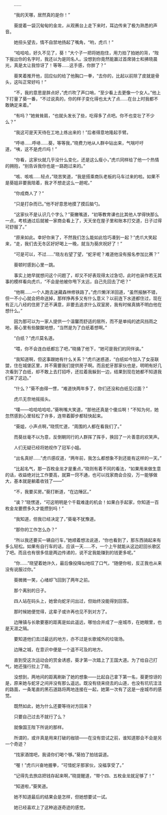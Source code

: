 　　……

　　“我的天哪，居然真的是你！”

　　葵提着一袋沉甸甸的金龙，从观赛台上走下来时，耳边传来了极为熟悉的声音。

　　她扭头望去，情不自禁地扬起了嘴角，“哟，虎爪！”

　　“哈哈哈，好久不见了，葵！”大个子一把将她抱住，用力拍了拍她的背，“陛下报出你的名字时，我还以为是同名人。没想到你竟然能赢过首席骑士和拂晓晨光，真是太让我惊讶了！等等……这手感，你胖了？”

　　葵笑着推开他，回应似的给了他胸口一拳，“去你的，比起以前除了皮就是骨头，这叫正常好吗！”

　　“不，我的意思是胖点好，”虎爪吹了声口哨，“至少看上去更像一个女人。”他上下打量了葵一番，“不过说真的，你的样子变化得也太大了点……在台上时我都不敢确定来着。”

　　“有吗？”她耸耸肩，“也就头发长了些，吃得多了点吧。你不也变壮了不少么？”

　　“我这可是天天待在工地上练出来的！”后者得意地隆起手臂。

　　“呼哧……呼哧……葵，等等我，”晓费力地从人群中钻出来，气喘吁吁道，“咦，这不是虎爪吗！”

　　“你看，这家伙就几乎没什么变化，还是这么瘦小，”虎爪同样给了他一个热情的拥抱，“别告诉我你也是一路跑过来的。”

　　“咳、咳咳……轻点，”晓苦笑道，“我是搭乘商队老板的马车过来的啦。如果不是葵姐非要我陪着，我才不想走这么一趟呢。”

　　“你成商人了？”

　　“只是打杂而已。”他不好意思地摸了摸后脑勺。

　　“这家伙不是认识几个字么？”葵撇嘴道，“初等教育课也比其他人学得快那么一点，考核通过后就被一家商会看上了，天天坐在屋子里和账本打交道，日子过得可舒服了。”

　　“原来如此。幸好你来了，不然我们怎么能如此恰巧凑到一起？”虎爪大笑起来，“走，我们去无冬区好好喝上一晚，就当为葵庆祝好了！”

　　“可是可以，不过……”晓左右望了望，“蛇牙呢？难道他没有报名参加比赛？”

　　葵顿时感到心里一跳。

　　事实上她早就想问这个问题了，却又不好表现得太过急切，此时也装作若无其事的模样看向虎爪，“不会是他被你甩下太远，自己先回去了吧？”

　　“他啊……一个人跑去迷藏森林修铁路了。”虎爪懒洋洋回道，“虽然报酬不错，但一不小心就会把命送掉，那样挣再多又有什么意义？以前连下水道都住过，现在有正儿八经的住房了还不满意，非要去追求什么双室房，我有时候真搞不明白他在想什么。”

　　因为那可以为一家人提供一个温馨而舒适的居所，而不是单纯的遮风挡雨之地，葵心里有些酸酸地想，“当然是为了白纸着想啊。”

　　“白纸？”虎爪莫名道。

　　“喂，你不会连白纸都忘了吧，”晓捅了他下，“她可是我们的同伴诶。”

　　“我知道啊，但这事跟她有什么关系？”虎爪迷惑道，“白纸如今加入了女巫联盟，住在城堡区里，并不需要我们提供房子啊。而且蛇牙那家伙也是，明明有好几次看到了白纸，却不敢上去打招呼，还拉着我躲到一边，结果到现在她都不知道我们来了这边。”

　　“什么？”葵不由得一愣，“难道快两年多了，你们还没和白纸见过面？”

　　虎爪无奈地摇摇头。

　　“噗——哈哈哈哈哈，”葵咧嘴大笑道，“那他还真是个傻瓜啊！”不知为何，她忽然感到心里轻松了许多，连带着脚步都轻快起来。

　　“葵姐，小声点啊，”晓慌忙道，“周围的人都在看我们了。”

　　而葵丝毫不以为意，反倒朝同行的人群挥了挥手，换回了一片善意的欢笑声。

　　人们无疑已经将她视作了冠军小姐。

　　“出名真好……”虎爪感叹道，“两年前，我怎么都想象不到还能有这样的一天。”

　　“比起名气，那一百枚金龙才是重点，”晓则有着不同的看法，“如果用来做生意的话，收益绝对比工作要高，就算一窍不通，也可以找家商会合投，万一能够做大，基本就是躺着收钱了——”

　　“不，我要买房。”葵打断道，“在边陲区。”

　　“诶？”晓愣道，“可这明明是个千载难逢的机会！如果白手起家，你知道一百枚金龙要攒多久才能攒到吗！”

　　“我知道，但我已经决定了，”葵毫不犹豫道。

　　“那你的工作怎么办？”

　　“所以我还要买一辆自行车，”她顺着想法说道，“你也看到了，那东西骑起来有多么轻松。如果有自行车的话，应该一天……不，一个上午就能从这边赶回长歌区了吧。而且也有很多信是两边传递的，说不定我能赚到的钱更多呢。”

　　“你……”晓望着她许久，最后像投降似地叹了口气，“随便你啦，反正我也从来没有说服过你。”

　　葵微微一笑，心绪却飞回到了两年之前。

　　那个离别的日子。

　　四人站在码头上，她曾向蛇牙问出过，但始终没能得到回答。

　　那时候她便觉得，这辈子或许再也见不到对方了。

　　边陲镇与长歌要塞的距离是如此遥远，哪怕合并成了一座城市，在她眼里，也是天涯之隔。

　　要知道他们去过最远的地方，亦不过是长歌城外的垃圾场。

　　边陲之城，在意识中便是一个遥不可及的地方。

　　直到受这次运动会的赏金诱惑，葵才第一次踏上了王国大道。为了给自己打气，她还强行拉上了晓。

　　没想到，两地间的距离刷新了她的想象——比起自己拿下第一名，葵更惊讶的是，原来她与蛇牙之间并没有那么遥远。既没有绕来绕去的山道，也没有坑坑洼洼的路面，一条笔直的黑石道路将两地连接在一起，她第一次有了这是一座城市的感觉。

　　既然如此，她为什么还要等待对方回来？

　　只要自己过去不就行了么？

　　就像国王陛下所说的那样。

　　所谓的，或许真是用来打破的枷锁——在没有尝试之前，谁知道那会不会是另一个奇迹？

　　“找家酒馆吧，我请你们喝个够。”葵拍了拍钱袋道。

　　“喔！”虎爪兴奋地握拳，“可惜蛇牙那家伙，没福享受了。”

　　“记得先去旅店把钱存起来啊，”晓提醒道，“带个四、五枚金龙就足够了！”

　　“知道啦，”葵笑道。

　　她不知道最后的结果会是怎样，但她想要试一试。

　　她已经喜欢上了这种追逐奇迹的感觉。
